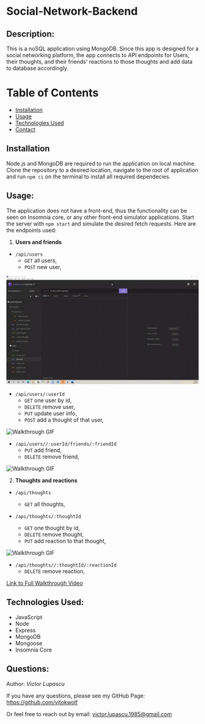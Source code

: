 # Social-Network-Backend

## Description:

This is a noSQL application using MongoDB. Since this app is designed for a social networking platform, the app connects to API endpoints for Users, their thoughts, and their friends' reactions to those thoughts and add data to database accordingly.

# Table of Contents

- [Installation](#installation)
- [Usage](#usage)
- [Technologies Used](#languages)
- [Contact](#questions)


## Installation

Node.js and MongoDB are required to run the application on local machine. Clone the repository to a desired location, navigate to the root of application and run `npm ci` on the terminal to install all required dependecies.

## Usage:

The application does not have a front-end, thus the functionality can be seen on Insomnia core, or any other front-end simulator applications. Start the server with `npm start` and simulate the desired fetch requests. Here are the endpoints used:

1. **Users and friends**

- `/api/users`
  - `GET` all users,
  - `POST` new user,

![Walkthrough GIF](./public/api_users.gif)

- `/api/users/:userId`
  - `GET` one user by id,
  - `DELETE` remove user,
  - `PUT` update user info,
  - `POST` add a thought of that user,

![Walkthrough GIF](./public/api_users_userId.gif)

- `/api/users//:userId/friends/:friendId`
  - `PUT` add friend,
  - `DELETE` remove friend,

![Walkthrough GIF](./public/friends.gif)

2. **Thoughts and reactions**

- `/api/thoughts`

  - `GET` all thoughts,

- `/api/thoughts/:thoughtId`
  - `GET` one thought by id,
  - `DELETE` remove thought,
  - `PUT` add reaction to that thought,

![Walkthrough GIF](./public/thoughts.gif)

- `/api/thoughts//:thoughtId/:reactionId`
  - `DELETE` remove reaction,

[Link to Full Walkthrough Video](https://youtu.be/mdCOlNcpuAI)

## Technologies Used:

- JavaScript
- Node
- Express
- MongoDB
- Mongoose
- Insomnia Core

## Questions:

Author: _Victor Lupascu_

If you have any questions, please see my GitHub Page: https://github.com/vitokwolf

Or feel free to reach out by email: victor.lupascu.1985@gmail.com
